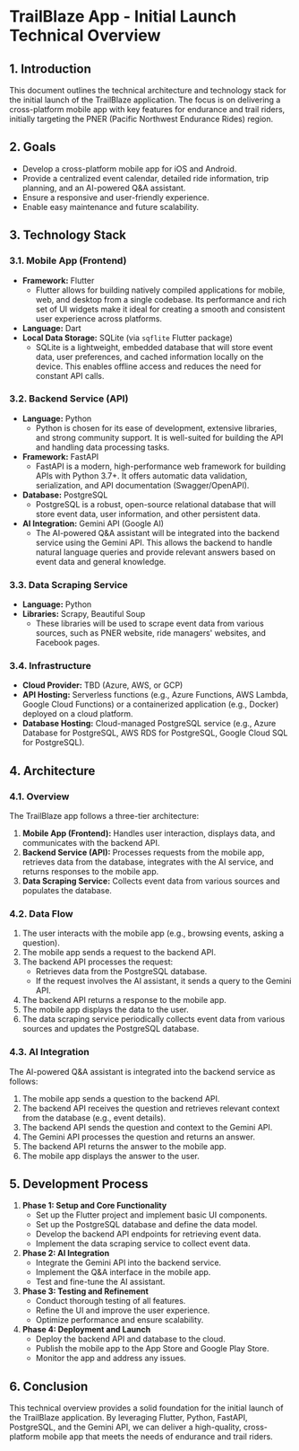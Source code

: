 # TrailBlaze App - Initial Launch Technical Overview

## 1. Introduction

This document outlines the technical architecture and technology stack for the initial launch of the TrailBlaze application. The focus is on delivering a cross-platform mobile app with key features for endurance and trail riders, initially targeting the PNER (Pacific Northwest Endurance Rides) region.

## 2. Goals

*   Develop a cross-platform mobile app for iOS and Android.
*   Provide a centralized event calendar, detailed ride information, trip planning, and an AI-powered Q&A assistant.
*   Ensure a responsive and user-friendly experience.
*   Enable easy maintenance and future scalability.

## 3. Technology Stack

### 3.1. Mobile App (Frontend)

*   **Framework:** Flutter
    *   Flutter allows for building natively compiled applications for mobile, web, and desktop from a single codebase. Its performance and rich set of UI widgets make it ideal for creating a smooth and consistent user experience across platforms.
*   **Language:** Dart
*   **Local Data Storage:** SQLite (via `sqflite` Flutter package)
    *   SQLite is a lightweight, embedded database that will store event data, user preferences, and cached information locally on the device. This enables offline access and reduces the need for constant API calls.

### 3.2. Backend Service (API)

*   **Language:** Python
    *   Python is chosen for its ease of development, extensive libraries, and strong community support. It is well-suited for building the API and handling data processing tasks.
*   **Framework:** FastAPI
    *   FastAPI is a modern, high-performance web framework for building APIs with Python 3.7+. It offers automatic data validation, serialization, and API documentation (Swagger/OpenAPI).
*   **Database:** PostgreSQL
    *   PostgreSQL is a robust, open-source relational database that will store event data, user information, and other persistent data.
*   **AI Integration:** Gemini API (Google AI)
    *   The AI-powered Q&A assistant will be integrated into the backend service using the Gemini API. This allows the backend to handle natural language queries and provide relevant answers based on event data and general knowledge.

### 3.3. Data Scraping Service

*   **Language:** Python
*   **Libraries:** Scrapy, Beautiful Soup
    *   These libraries will be used to scrape event data from various sources, such as PNER website, ride managers' websites, and Facebook pages.

### 3.4. Infrastructure

*   **Cloud Provider:** TBD (Azure, AWS, or GCP)
*   **API Hosting:** Serverless functions (e.g., Azure Functions, AWS Lambda, Google Cloud Functions) or a containerized application (e.g., Docker) deployed on a cloud platform.
*   **Database Hosting:** Cloud-managed PostgreSQL service (e.g., Azure Database for PostgreSQL, AWS RDS for PostgreSQL, Google Cloud SQL for PostgreSQL).

## 4. Architecture

### 4.1. Overview

The TrailBlaze app follows a three-tier architecture:

1.  **Mobile App (Frontend):** Handles user interaction, displays data, and communicates with the backend API.
2.  **Backend Service (API):** Processes requests from the mobile app, retrieves data from the database, integrates with the AI service, and returns responses to the mobile app.
3.  **Data Scraping Service:** Collects event data from various sources and populates the database.

### 4.2. Data Flow

1.  The user interacts with the mobile app (e.g., browsing events, asking a question).
2.  The mobile app sends a request to the backend API.
3.  The backend API processes the request:
    *   Retrieves data from the PostgreSQL database.
    *   If the request involves the AI assistant, it sends a query to the Gemini API.
4.  The backend API returns a response to the mobile app.
5.  The mobile app displays the data to the user.
6.  The data scraping service periodically collects event data from various sources and updates the PostgreSQL database.

### 4.3. AI Integration

The AI-powered Q&A assistant is integrated into the backend service as follows:

1.  The mobile app sends a question to the backend API.
2.  The backend API receives the question and retrieves relevant context from the database (e.g., event details).
3.  The backend API sends the question and context to the Gemini API.
4.  The Gemini API processes the question and returns an answer.
5.  The backend API returns the answer to the mobile app.
6.  The mobile app displays the answer to the user.

## 5. Development Process

1.  **Phase 1: Setup and Core Functionality**
    *   Set up the Flutter project and implement basic UI components.
    *   Set up the PostgreSQL database and define the data model.
    *   Develop the backend API endpoints for retrieving event data.
    *   Implement the data scraping service to collect event data.
2.  **Phase 2: AI Integration**
    *   Integrate the Gemini API into the backend service.
    *   Implement the Q&A interface in the mobile app.
    *   Test and fine-tune the AI assistant.
3.  **Phase 3: Testing and Refinement**
    *   Conduct thorough testing of all features.
    *   Refine the UI and improve the user experience.
    *   Optimize performance and ensure scalability.
4.  **Phase 4: Deployment and Launch**
    *   Deploy the backend API and database to the cloud.
    *   Publish the mobile app to the App Store and Google Play Store.
    *   Monitor the app and address any issues.

## 6. Conclusion

This technical overview provides a solid foundation for the initial launch of the TrailBlaze application. By leveraging Flutter, Python, FastAPI, PostgreSQL, and the Gemini API, we can deliver a high-quality, cross-platform mobile app that meets the needs of endurance and trail riders.
